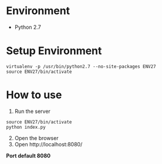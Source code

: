 # Environment
* Python 2.7

# Setup Environment

```shell
virtualenv -p /usr/bin/python2.7 --no-site-packages ENV27
source ENV27/bin/activate
```

# How to use
1. Run the server
```
source ENV27/bin/activate
python index.py
```
2. Open the browser
3. Open http://localhost:8080/

**Port default 8080**